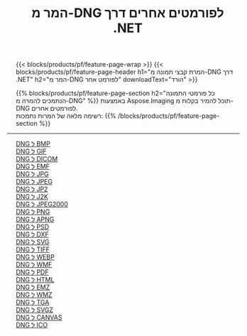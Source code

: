 ﻿---
title: המר מ-DNG לפורמטים אחרים דרך .NET 
weight: 3920
url: /he/net/conversion/from/dng 
lang: he
langdirlevel: 2
locales: zh-hans,ja,it,ru,de,es,fr,nl,id,lt,pl,pt,vi,tr,ko,zh-hant,ar,hi,th,sv,cs,uk,he
description: באמצעות Aspose.Imaging תוכל להמיר בקלות מ-DNG לפורמט אחר
---

{{< blocks/products/pf/feature-page-wrap >}}
{{< blocks/products/pf/feature-page-header h1="המרת קבצי תמונה מ-DNG דרך .NET" h2="המר מ-DNG לפורמט אחר" downloadText="הורד" >}}


{{% blocks/products/pf/feature-page-section  h2="כל פורמטי התמונה הנתמכים להמרה מ-DNG" %}}
באמצעות Aspose.Imaging תוכל להמיר בקלות מ-DNG לפורמטים אחרים.
<br/>
רשימה מלאה של המרות נתמכות:
{{% /blocks/products/pf/feature-page-section %}}
<div class="container-fluid productfamilypage bg-gray">
    <div class="convertypes bg-gray agp-content section">
        <div class="container">
		<hr style="margin-left:-20px;"/>
		<div class="row other-converters">
		    <div class='col-md-2 other-converter remove-lp remove-rp'><a href="/imaging/he/net/conversion/dng-to-bmp" >DNG ל BMP</a></div><div class='col-md-2 other-converter remove-lp remove-rp'><a href="/imaging/he/net/conversion/dng-to-gif" >DNG ל GIF</a></div><div class='col-md-2 other-converter remove-lp remove-rp'><a href="/imaging/he/net/conversion/dng-to-dicom" >DNG ל DICOM</a></div><div class='col-md-2 other-converter remove-lp remove-rp'><a href="/imaging/he/net/conversion/dng-to-emf" >DNG ל EMF</a></div><div class='col-md-2 other-converter remove-lp remove-rp'><a href="/imaging/he/net/conversion/dng-to-jpg" >DNG ל JPG</a></div><div class='col-md-2 other-converter remove-lp remove-rp'><a href="/imaging/he/net/conversion/dng-to-jpeg" >DNG ל JPEG</a></div><div class='col-md-2 other-converter remove-lp remove-rp'><a href="/imaging/he/net/conversion/dng-to-jp2" >DNG ל JP2</a></div><div class='col-md-2 other-converter remove-lp remove-rp'><a href="/imaging/he/net/conversion/dng-to-j2k" >DNG ל J2K</a></div><div class='col-md-2 other-converter remove-lp remove-rp'><a href="/imaging/he/net/conversion/dng-to-jpeg2000" >DNG ל JPEG2000</a></div><div class='col-md-2 other-converter remove-lp remove-rp'><a href="/imaging/he/net/conversion/dng-to-png" >DNG ל PNG</a></div><div class='col-md-2 other-converter remove-lp remove-rp'><a href="/imaging/he/net/conversion/dng-to-apng" >DNG ל APNG</a></div><div class='col-md-2 other-converter remove-lp remove-rp'><a href="/imaging/he/net/conversion/dng-to-psd" >DNG ל PSD</a></div><div class='col-md-2 other-converter remove-lp remove-rp'><a href="/imaging/he/net/conversion/dng-to-dxf" >DNG ל DXF</a></div><div class='col-md-2 other-converter remove-lp remove-rp'><a href="/imaging/he/net/conversion/dng-to-svg" >DNG ל SVG</a></div><div class='col-md-2 other-converter remove-lp remove-rp'><a href="/imaging/he/net/conversion/dng-to-tiff" >DNG ל TIFF</a></div><div class='col-md-2 other-converter remove-lp remove-rp'><a href="/imaging/he/net/conversion/dng-to-webp" >DNG ל WEBP</a></div><div class='col-md-2 other-converter remove-lp remove-rp'><a href="/imaging/he/net/conversion/dng-to-wmf" >DNG ל WMF</a></div><div class='col-md-2 other-converter remove-lp remove-rp'><a href="/imaging/he/net/conversion/dng-to-pdf" >DNG ל PDF</a></div><div class='col-md-2 other-converter remove-lp remove-rp'><a href="/imaging/he/net/conversion/dng-to-html" >DNG ל HTML</a></div><div class='col-md-2 other-converter remove-lp remove-rp'><a href="/imaging/he/net/conversion/dng-to-emz" >DNG ל EMZ</a></div><div class='col-md-2 other-converter remove-lp remove-rp'><a href="/imaging/he/net/conversion/dng-to-wmz" >DNG ל WMZ</a></div><div class='col-md-2 other-converter remove-lp remove-rp'><a href="/imaging/he/net/conversion/dng-to-tga" >DNG ל TGA</a></div><div class='col-md-2 other-converter remove-lp remove-rp'><a href="/imaging/he/net/conversion/dng-to-svgz" >DNG ל SVGZ</a></div><div class='col-md-2 other-converter remove-lp remove-rp'><a href="/imaging/he/net/conversion/dng-to-canvas" >DNG ל CANVAS</a></div><div class='col-md-2 other-converter remove-lp remove-rp'><a href="/imaging/he/net/conversion/dng-to-ico" >DNG ל ICO</a></div>
                </div>
        </div>
    </div>
</div>
<br/>

